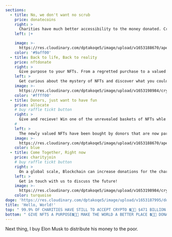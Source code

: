 ```yaml
---
sections:
  - title: No, we don't want no scrub
    price: donatecoins
    right: >
      Charities have much better accessibility to the money donated. Crypto is fast and transparent. Ultimately making the non-profits even more comfortable dealing with crypto than with the traditional way. Less than 0.1% of the charities accept crypto, which means 99.9% of them need our help, and all of the causes they support need us too.
    left: |+

    image: >-
      https://res.cloudinary.com/dptakoqe5/image/upload/v1653188670/ape_uhzscc.png
    color: '#9aff00'
  - title: Back to life, Back to reality
    price: nftdonate
    right: >
      Give purpose to your NFTs. From a regretted purchase to a valued donation item. Donated NFTs are sorted into baskets, combining a variety of NFTs.
    left: >
      Get curious about the mystery of NFTs and discover what you could potentially win by donating to non-profits.
    image: >-
      https://res.cloudinary.com/dptakoqe5/image/upload/v1653198984/cryptopunk_jfsxji.png
    color: '#ffff00'
  - title: Donors, just want to have fun
    price: allocate
    # buy raffle tickt button
    right: >
      Give and recieve! Win one of the unrevealed baskets of NFTs whle the money from your raffle ticket purchase becomes a donation.
    # 
    left: >
      The newly valued NFTs have been bought by donors that are now part of a community coming together for the greater good. This community has the power of vote on how to distribute the money collected.
    image: >-
      https://res.cloudinary.com/dptakoqe5/image/upload/v1653188670/ape_uhzscc.png
    color: blue
  - title: Come Together, Right now
    price: charityjoin
    # buy raffle tickt button
    right: >
      On a global scale, Blockchain can increase donations for the charities all the while raising positive awareness for crypto. Merging these two massive and influential communities to take action for a better world.
    left: >
      Get in touch with us to discuss the future!
    image: >-
      https://res.cloudinary.com/dptakoqe5/image/upload/v1653198984/cryptopunk_jfsxji.png
    color: turquoise
doge: 'https://res.cloudinary.com/dptakoqe5/image/upload/v1653187995/doge_tlqzzv.png'
title: 'Hello, World!'
top: " 99.9% OF CHARITIES HAVE STILL TO ACCEPT CRYPTO 💲🚀🤑 $471 BILLION WENT TO CHARITIES IN 2020 IN THE US 💲🚀🤑  FIDELITY CHARITABLE DONATED $274 MILLION IN CRYPTO IN 2022, 4x MORE THAN IN DOLLARS IN 2019 💲🚀🤑 A CRYPTO PUNK WORTH $233,000 WAS DONATED TO UKRAINE FUNDRAISING CAMPAIGN 💲🚀🤑"
bottom: " GIVE NFTS A PURPOSE💲🚀🤑 MAKE THE WORLD A BETTER PLACE 💲🚀🤑 DONATE MORE WITHOUT SPENDING 💲🚀🤑 EDUCATE THE CHILDREN 💲🚀🤑 SAVE THE PLANET 💲🚀🤑 FEED THE ANIMALS 💲🚀🤑 GIVE NFTS A PURPOSE💲🚀🤑 MAKE THE WORLD A BETTER PLACE 💲🚀🤑 DONATE MORE WITHOUT SPENDING 💲🚀🤑 EDUCATE THE CHILDREN 💲🚀🤑 SAVE THE PLANET 💲🚀🤑 FEED THE ANIMALS 💲🚀🤑"
---
```











Next thing, I buy Elon Musk to distribute his money to the poor.
